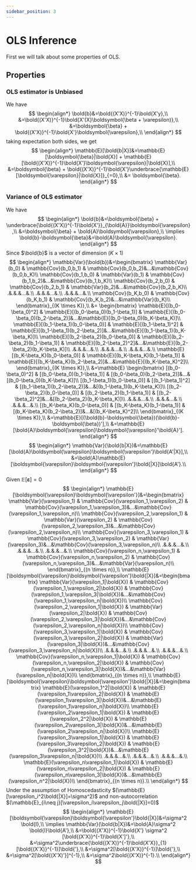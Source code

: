 ```yaml
---
sidebar_position: 3
---
```

# OLS Inference

First we will talk about some properties of OLS.

## Properties

### OLS estimator is Unbiased

We have
$$
\begin{align*}
    \bold{b}&=\bold{(X'X)}^{-1}\bold{X'y},\\
    &=\bold{(X'X)}^{-1}\bold{X'(X}\boldsymbol{\beta + \varepsilon)},\\
    &=\boldsymbol{\beta} + \bold{(X'X)}^{-1}\bold{X'}\boldsymbol{\varepsilon},\\
\end{align*}
$$
taking expectation both sides, we get
$$
\begin{align*}
    \mathbb{E}[\bold{b|X}]&=\mathbb{E}[\boldsymbol{\beta}|\bold{X}] + \mathbb{E}[\bold{(X'X)}^{-1}\bold{X'}\boldsymbol{\varepsilon}|\bold{X}],\\
    &=\boldsymbol{\beta} + \bold{(X'X)}^{-1}\bold{X'}\underbrace{\mathbb{E}[\boldsymbol{\varepsilon}|\bold{X}]}_{=0},\\
    &= \boldsymbol{\beta}.
\end{align*}
$$

### Variance of OLS estimator

We have
$$
\begin{align*}
    \bold{b}&=\boldsymbol{\beta} + \underbrace{\bold{(X'X)}^{-1}\bold{X'}}_{\bold{A}}\boldsymbol{\varepsilon},\\
    &=\boldsymbol{\beta} + \bold{A}\boldsymbol{\varepsilon},\\
    \implies \bold{b}-\boldsymbol{\beta}&=\bold{A}\boldsymbol{\varepsilon}.
\end{align*}
$$
Since $\bold{b}$ is a vector of dimension $(K \times 1)$
$$
\begin{align*}
    \mathbb{Var}(\bold{b})&=\begin{bmatrix}
\mathbb{Var}(b_0) & \mathbb{Cov}(b_0,b_1) & \mathbb{Cov}(b_0,b_2)&...&\mathbb{Cov}(b_0,b_K)\\
\mathbb{Cov}(b_1,b_0) & \mathbb{Var}(b_1) & \mathbb{Cov}(b_1,b_2)&...&\mathbb{Cov}(b_1,b_K)\\
\mathbb{Cov}(b_2,b_0) & \mathbb{Cov}(b_2,b_1) & \mathbb{Var}(b_2)&...&\mathbb{Cov}(b_2,b_K)\\
.&.&.&...&.\\
.&.&.&...&.\\
.&.&.&...&.\\
\mathbb{Cov}(b_K,b_0) & \mathbb{Cov}(b_K,b_1) & \mathbb{Cov}(b_K,b_2)&...&\mathbb{Var}(b_K)\\
\end{bmatrix}_{(K \times K)},\\
&=
\begin{bmatrix}
\mathbb{E}[(b_0-\beta_0)^2] & \mathbb{E}[(b_0-\beta_0)(b_1-\beta_1)] & \mathbb{E}[(b_0-\beta_0)(b_2-\beta_2)]&...&\mathbb{E}[(b_0-\beta_0)(b_K-\beta_K)]\\
\mathbb{E}[(b_1-\beta_1)(b_0-\beta_0)] & \mathbb{E}[(b_1-\beta_1)^2] & \mathbb{E}[(b_1-\beta_1)(b_2-\beta_2)]&...&\mathbb{E}[(b_1-\beta_1)(b_K-\beta_K)]\\
\mathbb{E}[(b_2-\beta_2)(b_0-\beta_0)] & \mathbb{E}[(b_2-\beta_2)(b_1-\beta_1)] & \mathbb{E}[(b_2-\beta_2)^2]&...&\mathbb{E}[(b_2-\beta_2)(b_K-\beta_K)]\\
.&.&.&...&.\\
.&.&.&...&.\\
.&.&.&...&.\\
\mathbb{E}[(b_K-\beta_K)(b_0-\beta_0)] & \mathbb{E}[(b_K-\beta_K)(b_1-\beta_1)] & \mathbb{E}[(b_K-\beta_K)(b_2-\beta_2)]&...&\mathbb{E}[(b_K-\beta_K)^2]\\
\end{bmatrix}_{(K \times K)},\\
&=\mathbb{E}
\begin{bmatrix}
[(b_0-\beta_0)^2] & [(b_0-\beta_0)(b_1-\beta_1)] & [(b_0-\beta_0)(b_2-\beta_2)]&...&[(b_0-\beta_0)(b_K-\beta_K)]\\
[(b_1-\beta_1)(b_0-\beta_0)] & [(b_1-\beta_1)^2] & [(b_1-\beta_1)(b_2-\beta_2)]&...&[(b_1-\beta_1)(b_K-\beta_K)]\\
[(b_2-\beta_2)(b_0-\beta_0)] & [(b_2-\beta_2)(b_1-\beta_1)] & [(b_2-\beta_2)^2]&...&[(b_2-\beta_2)(b_K-\beta_K)]\\
.&.&.&...&.\\
.&.&.&...&.\\
.&.&.&...&.\\
[(b_K-\beta_K)(b_0-\beta_0)] & [(b_K-\beta_K)(b_1-\beta_1)] & [(b_K-\beta_K)(b_2-\beta_2)]&...&[(b_K-\beta_K)^2]\\
\end{bmatrix}_{(K \times K)},\\
&=\mathbb{E}[(\bold{b}-\boldsymbol{\beta})(\bold{b}-\boldsymbol{\beta})'],\\
&=\mathbb{E}[\bold{A}\boldsymbol{\varepsilon}\boldsymbol{\varepsilon}'\bold{A}'].
\end{align*}
$$
$$
\begin{align*}
    \mathbb{Var}(\bold{b|X})&=\mathbb{E}[\bold{A}\boldsymbol{\varepsilon}\boldsymbol{\varepsilon'}\bold{A'|X}],\\
    &=\bold{A}\mathbb{E}[\boldsymbol{\varepsilon}\boldsymbol{\varepsilon'}\bold{|X}]\bold{A'}.\\
\end{align*}
$$
Given $\mathbb{E}[\boldsymbol{\varepsilon}]=0$
$$
\begin{align*}
    \mathbb{E}[\boldsymbol{\varepsilon}\boldsymbol{\varepsilon'}]&=\begin{bmatrix}
\mathbb{Var}(\varepsilon_1) & \mathbb{Cov}(\varepsilon_1,\varepsilon_2) & \mathbb{Cov}(\varepsilon_1,\varepsilon_3)&...&\mathbb{Cov}(\varepsilon_1,\varepsilon_n)\\
\mathbb{Cov}(\varepsilon_2,\varepsilon_1) & \mathbb{Var}(\varepsilon_2) & \mathbb{Cov}(\varepsilon_2,\varepsilon_3)&...&\mathbb{Cov}(\varepsilon_2,\varepsilon_n)\\
\mathbb{Cov}(\varepsilon_3,\varepsilon_1) & \mathbb{Cov}(\varepsilon_3,\varepsilon_2) & \mathbb{Var}(\varepsilon_3)&...&\mathbb{Cov}(\varepsilon_3,\varepsilon_n)\\
.&.&.&...&.\\
.&.&.&...&.\\
.&.&.&...&.\\
\mathbb{Cov}(\varepsilon_n,\varepsilon_1) & \mathbb{Cov}(\varepsilon_n,\varepsilon_2) & \mathbb{Cov}(\varepsilon_n,\varepsilon_3)&...&\mathbb{Var}(\varepsilon_n)\\
\end{bmatrix}_{(n \times n)},\\
\mathbb{E}[\boldsymbol{\varepsilon}\boldsymbol{\varepsilon'}\bold{|X}]&=\begin{bmatrix}
\mathbb{Var}(\varepsilon_1|\bold{X}) & \mathbb{Cov}(\varepsilon_1,\varepsilon_2|\bold{X}) & \mathbb{Cov}(\varepsilon_1,\varepsilon_3|\bold{X})&...&\mathbb{Cov}(\varepsilon_1,\varepsilon_n|\bold{X})\\
\mathbb{Cov}(\varepsilon_2,\varepsilon_1|\bold{X}) & \mathbb{Var}(\varepsilon_2|\bold{X}) & \mathbb{Cov}(\varepsilon_2,\varepsilon_3|\bold{X})&...&\mathbb{Cov}(\varepsilon_2,\varepsilon_n|\bold{X})\\
\mathbb{Cov}(\varepsilon_3,\varepsilon_1|\bold{X}) & \mathbb{Cov}(\varepsilon_3,\varepsilon_2|\bold{X}) & \mathbb{Var}(\varepsilon_3|\bold{X})&...&\mathbb{Cov}(\varepsilon_3,\varepsilon_n|\bold{X})\\
.&.&.&...&.\\
.&.&.&...&.\\
.&.&.&...&.\\
\mathbb{Cov}(\varepsilon_n,\varepsilon_1|\bold{X}) & \mathbb{Cov}(\varepsilon_n,\varepsilon_2|\bold{X}) & \mathbb{Cov}(\varepsilon_n,\varepsilon_3|\bold{X})&...&\mathbb{Var}(\varepsilon_n|\bold{X})\\
\end{bmatrix}_{(n \times n)},\\
\mathbb{E}[\boldsymbol{\varepsilon}\boldsymbol{\varepsilon'}\bold{|X}]&=\begin{bmatrix}
    \mathbb{E}(\varepsilon_1^2|\bold{X}) & \mathbb{E}(\varepsilon_1\varepsilon_2|\bold{X}) & \mathbb{E}(\varepsilon_1\varepsilon_3|\bold{X})&...&\mathbb{E}(\varepsilon_1\varepsilon_n|\bold{X})\\
    \mathbb{E}(\varepsilon_2\varepsilon_1|\bold{X}) & \mathbb{E}(\varepsilon_2^2|\bold{X}) & \mathbb{E}(\varepsilon_2\varepsilon_3|\bold{X})&...&\mathbb{E}(\varepsilon_2\varepsilon_n|\bold{X})\\
    \mathbb{E}(\varepsilon_3\varepsilon_1|\bold{X}) & \mathbb{E}(\varepsilon_3\varepsilon_2|\bold{X}) & \mathbb{E}(\varepsilon_3^2|\bold{X})&...&\mathbb{E}(\varepsilon_3\varepsilon_n|\bold{X})\\
    .&.&.&...&.\\
    .&.&.&...&.\\
    .&.&.&...&.\\
    \mathbb{E}(\varepsilon_n\varepsilon_1|\bold{X}) & \mathbb{E}(\varepsilon_n\varepsilon_2|\bold{X}) & \mathbb{E}(\varepsilon_n\varepsilon_3|\bold{X})&...&\mathbb{E}(\varepsilon_n^2|\bold{X})\\
\end{bmatrix}_{(n \times n)}.\\
\end{align*}
$$
Under the assumption of Homoscedasticity $(\mathbb{E}[\varepsilon_i^2\bold{|X}]=\sigma^2)$ and non-autocorrelation $(\mathbb{E}_{i\neq j}[\varepsilon_i\varepsilon_j\bold{|X}]=0)$
$$
\begin{align*}
    \mathbb{E}[\boldsymbol{\varepsilon}\boldsymbol{\varepsilon'}\bold{|X}]&=\sigma^2 \bold{I},\\
    \implies \mathbb{Var}(\bold{b|X})&=\bold{A}\sigma^2 \bold{I}\bold{A'},\\
    &=\bold{(X'X)}^{-1}\bold{X'} \sigma^2 [\bold{(X'X)}^{-1}\bold{X']'},\\
    &=\sigma^2\underbrace{\bold{(X'X)}^{-1}\bold{X'X}}_{1}[\bold{(X'X)}^{-1}]\bold{'},\\
    &=\sigma^2[\bold{(X'X)}^{-1}]\bold{'},\\
    &=\sigma^2[\bold{(X'X)'}]^{-1},\\
    &=\sigma^2\bold{(X'X)}^{-1}.\\
\end{align*}
$$